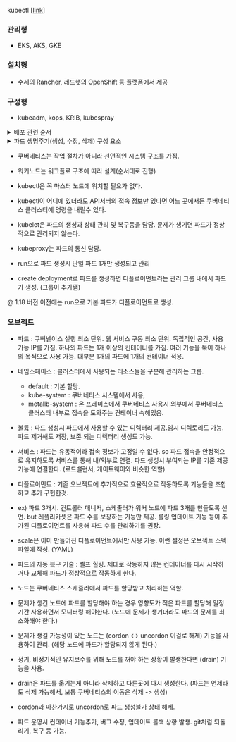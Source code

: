 
kubectl  [[link](https://kubernetes.io/ko/docs/reference/kubectl/overview/)]

### 관리형
 - EKS, AKS, GKE

### 설치형
 - 수세의 Rancher, 레드햇의 OpenShift 등 플랫폼에서 제공

### 구성형
 - kubeadm, kops, KRIB, kubespray


<details>
<summary>배포 관련 순서</summary>
<div markdown="1">
 
## 파드 배포 명령시 순서 (0 ~ 7 : 통신단계, 10번대는 순서 상관 없다).
 0. kubectl : 쿠버네티스 클러스터에 명령을 내리는 역할. 바로 실행되는 바이너리로 배포됨.
 1. API 서버 : 쿠버네티스 클러스터의 중심 통로 역할. 주로 상태 값 저장하는 etcd와 통신. 그 밖의 요소들 또한API 서버를 중심에 두고 통신.
 2. etcd: 구성 요소들의 상태 값이 모두 저장되는 곳.여기만 백업돼 있으면 긴급 장애 상황에서도 쿠버네티스 클러스터 복구 가능. key-value 저장소.
 3. 컨트롤러 매니저: 쿠버네티스 클러스터의 오브젝트 상태를 관리. 워커 노드 통신이 안되면, 상태 체크, 복구는 컨트롤러 매니저에 속한 노드 컨트롤러에서 이루어짐. 레플리카셋, 컨트롤러 매니저 포함됌.
 4. 스케줄러: 노드의 상태와 자원, 레이블,요구 조건 등을 고려해 파드를 어떤 워커 노드에 생성할지 결정, 할당. 파드를 조건에 맞는 워커 노드에 지정, 파드가 워커 노드에 할당되는 일정을 관리하는 역할.
 5. kubelet : 파드의 구성 내용(PodSpec)을 받아서 컨테이너 런타임으로 전달, 파드 안의 컨테이너들 모니터링
 6. 컨테이너 런타임 : 파드를 이루는 컨테이너의 실행을 담당.파드 안에서 다양한 종류의 컨테이너가 작동하게 만드는 표준 인터페이스.
 7. 파드 : 한 개 이상의 컨테이너로 목적의 일을 하기 위해 모인 단위. 웹서버 역할, 로그, 데이터 분석 가능. 언제든 죽을 수 있다.

 11. 네트워크 플러그인 : 쿠버네티스 클러스터의 통신을 위해서 네트워크 플러그인을 선택하고 구성. 일반적으로 CNI로 구성. (캘리코, 플래널, 실리움, 큐브 라우터, 로마나, 위브넷, Canal등이 있음)
 12. CoreDNS : 클라우드 네이티브 컴퓨팅 재단에서 보증하는 프로젝트, DNS서버이다. 쿠버네티스 클러스터에서 도메인 이름을 이용해 통신하는 데 사용. 실무에선 사용하는 것이 일반적.

## 배포된 이후 사용자가 배포된 파드에 접속하는 과정.
 1. kube-proxy : 쿠버네티스 클러스터는 파드가 위치한 노드에 kube-proxy를 통해 파트가 통신할 수 있는 네트워크 설정. 실제 통신은 br_netfilter, iptables로 관리.
 2. 파드 : 이미 배포된 파드에 접속 필요한 내용을 전달받는다. 이때 대부분 사용자는 파드가 어느 워커 노드에 위치하는지 신경 안씀.
</div>
</details>

<details>
<summary>파드 생명주기(생성, 수정, 삭제) 구성 요소</summary>
<div markdown="1">
 
## 파드 생명주기(생성, 수정, 삭제)로 쿠버네티스 구성 요소 파악
 1. kubectl을 통해 API 서버에 파드 생성을 요청
 2. (업데이트 때마다) API 서버에 전달된 내용이 있으면 API 서버는 etcd에 전달된 내용을 모두 기록해 클러스터 상태값 최신 유지.
 3. API서버에 파드 생성 요청된 것을 컨트롤러 매니저가 인지하면 매니저는 파드를 생성하고, 이 상태를 API서버에 전달. (어떤 워커 노드에 파드 적용할지 결정 x. 파드만 생성)
 4. API서버에 파드가 생성됐다는 정보를 스케줄러가 인지. 스케줄러는 생성된 파드를 어떤 워커 노드에 적용할지 조건 고려해 결정 띄우게 요청.
 5. API서버에 전달된 정보대로 지정한 워커 노드에 파드가 속해 있는지 스케줄러가 kubelet으로 확인.
 6. kubelet에서 컨테이너 런타임으로 파드 생성 요청
 7. 파드 생성
 8. 파드가 사용 가능 상태가 됌.
 
</div>
</details>


- 쿠버네티스는 작업 절차가 아니라 선언적인 시스템 구조를 가짐.
- 워커노드는 워크플로 구조에 따라 설계(순서대로 진행)

- kubectl은 꼭 마스터 노드에 위치할 필요가 없다.
- kubectl이 어디에 있더라도 API서버의 접속 정보만 있다면 어느 곳에서든 쿠버네티스 클러스터에 명령을 내릴수 있다.
- kubelet은 파드의 생성과 상태 관리 및 복구등을 담당. 문제가 생기면 파드가 정상적으로 관리되지 않는다.
- kubeproxy는 파드의 통신 담당.

- run으로 파드 생성시 단일 파드 1개만 생성되고 관리
- create deployment로 파드를 생성하면 디플로이먼트라는 관리 그룹 내에서 파드가 생성. (그룹이 추가됌)

@ 1.18 버전 이전에는 run으로 기본 파드가 디플로이먼트로 생성.

### 오브젝트
 - 파드 : 쿠버넽이스 실행 최소 단위. 웹 서비스 구동 최소 단위. 독립적인 공간, 사용 가능 IP를 가짐. 하나의 파드는 1개 이상의 컨테이너를 가짐. 여러 기능을 묶어 하나의 목적으로 사용 가능. 대부분 1개의 파드에 1개의 컨테이너 적용.
 - 네임스페이스 : 클러스터에서 사용되는 리소스들을 구분해 관리하는 그룹.
   + default : 기본 할당.
   + kube-system : 쿠버네티스 시스템에서 사용,
   + metallb-system : 온 프레미스에서 쿠버네티스 사용시 외부에서 쿠버네티스 클러스터 내부로 접속을 도와주는 컨테이너 속해있음.
 - 볼륨 : 파드 생성시 파드에서 사용할 수 있는 디렉터리 제공.임시 디렉토리도 가능. 파드 제거해도 저장, 보존 되는 디렉터리 생성도 가능.
 - 서비스 : 파드는 유동적이라 접속 정보가 고정일 수 없다. so 파드 접속을 안정적으로 유지하도록 서비스를 통해 내/외부로 연결. 파드 생성시 부여되는 IP를 기존 제공 기능에 연결한다.
  (로드밸런서, 게이트웨이와 비슷한 역할)
  
  - 디플로이먼트 : 기존 오브젝트에 추가적으로 효율적으로 작동하도록 기능들을 조합하고 추가 구현한것.
  - ex) 파드 3개시. 컨트롤러 매니저, 스케줄러가 워커 노드에 파드 3개를 만들도록 선언. but 레플리카셋은 파드 수를 보장하는 기능만 제공. 롤링 업데이트 기능 등이 추가된 디플로이먼트를 사용해 파드 수를 관리하기를 권장.

 - scale은 이미 만들어진 디플로이먼트에서만 사용 가능. 이런 설정은 오브젝트 스펙 파일에 작성. (YAML)
 - 파드의 자동 복구 기술 : 셀프 힐링. 제대로 작동하지 않는 컨테이너를 다시 시작하거나 교체해 파드가 정상적으로 작동하게 한다.

- 노드는 쿠버네티스 스케줄러에서 파드를 할당받고 처리하는 역할.
- 문제가 생긴 노드에 파드를 할당해야 하는 경우 영향도가 적은 파드를 할당해 일정 기간 사용하면서 모니터링 해야한다. (노드에 문제가 생기더라도 파드의 문제를 최소화해야 한다.)
- 문제가 생길 가능성이 있는 노드는 (cordon <-> uncordon 이걸로 해제) 기능을 사용하여 관리. (해당 노드에 파드가 할당되지 않게 된다.)

- 정기, 비정기적인 유지보수를 위해 노드를 꺼야 하는 상황이 발생한다면 (drain) 기능을 사용.
- drain은 파드를 옮기는게 아니라 삭제하고 다른곳에 다시 생성한다. (파드는 언제라도 삭제 가능해서, 보통 쿠버네티스의 이동은 삭제 -> 생성)
- cordon과 마찬가지로 uncordon로 파드 생성불가 상태 해제.

- 파드 운영시 컨테이너 기능추가, 버그 수정, 업데이트 롤백 상황 발생. git처럼 되돌리기, 복구 등 가능.


